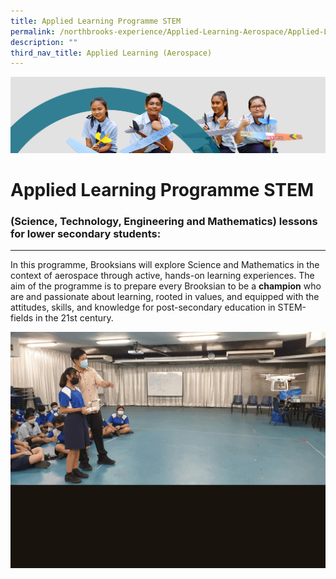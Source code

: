 ```yaml
---
title: Applied Learning Programme STEM
permalink: /northbrooks-experience/Applied-Learning-Aerospace/Applied-Learning-Programme-STEM/
description: ""
third_nav_title: Applied Learning (Aerospace)
---
```

![](/images/northbrooks%20experience.jpg)

Applied Learning Programme STEM
===============================

### (Science, Technology, Engineering and Mathematics) lessons for lower secondary students:
----------------------------------------------------------------------------------------
In this programme, Brooksians will explore Science and Mathematics in the context of aerospace through active, hands-on learning experiences. The aim of the programme is to prepare every Brooksian to be a **champion** who are and passionate about learning, rooted in values, and equipped with the attitudes, skills, and knowledge for post-secondary education in STEM-fields in the 21st century.

![](/images/ALP.gif)